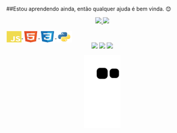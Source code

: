 ##Estou aprendendo ainda, então qualquer ajuda é bem vinda. 😊


<div align="center">
    <a href="https://github.com/wellyton-andrade">
    <img height="180em" src="https://github-readme-stats.vercel.app/api?username=wellyton-andrade&show_icons=true&theme=dracula&include_all_commits=true&count_private=true"/>
    <img height="180em" src="https://github-readme-stats.vercel.app/api/top-langs/?username=wellyton-andrade&layout=compact&langs_count=7&theme=dracula"/>
  </div>  

  <div style="display: inline_block"><br>
    <img align="center" height="30" width="40" src="https://raw.githubusercontent.com/devicons/devicon/master/icons/javascript/javascript-plain.svg">
    <img align="center"  height="30" width="40" src="https://raw.githubusercontent.com/devicons/devicon/master/icons/html5/html5-original.svg">
    <img align="center"  height="30" width="40" src="https://raw.githubusercontent.com/devicons/devicon/master/icons/css3/css3-original.svg">
    <img align="center"  height="30" width="40" src="https://raw.githubusercontent.com/devicons/devicon/master/icons/python/python-original.svg">
  </div>
  
<div align="center">
<a href="https://www.instagram.com/wellyton_andrad/"><img src="https://img.shields.io/badge/Instagram-E4405F?style=for-the-badge&logo=instagram&logoColor=white"></a>
<a href="https://twitter.com/owellyandrade"><img src="https://img.shields.io/badge/Twitter-1DA1F2?style=for-the-badge&logo=twitter&logoColor=white"></a>
<a href="https://api.whatsapp.com/send?phone=5551998206703&text=Ola"><img src="https://img.shields.io/badge/WhatsApp-25D366?style=for-the-badge&logo=whatsapp&logoColor=white"></a>

![Snake animation](https://github.com/rafaballerini/rafaballerini/blob/output/github-contribution-grid-snake.svg)
 
</div>
